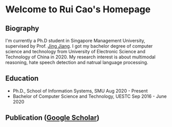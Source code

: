 # Welcome to Rui Cao's Homepage

## Biography
I'm currently a Ph.D student in Singapore Management University, supervised by Prof. [Jing Jiang](http://www.mysmu.edu/faculty/jingjiang/). I got my bachelor degree of computer science and technology from University of Electronic Science and Technology of China in 2020. My research interest is about multimodal reasoning, hate speech detection and natrual language processing.

## Education
- Ph.D., School of Information Systems, SMU           Aug 2020 - Present 
- Bachelor of Computer Science and Technology, UESTC  Sep 2016 - June 2020 

## Publication ([Google Scholar](https://scholar.google.com/citations?user=pwYGonwAAAAJ&hl=zh-CN))


